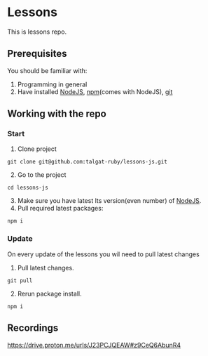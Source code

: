 # Lessons

This is lessons repo.

## Prerequisites

You should be familiar with:

1. Programming in general
2. Have installed [NodeJS](https://nodejs.org), [npm](https://www.npmjs.com/)(comes with
   NodeJS), [git](https://git-scm.com/)

## Working with the repo

### Start

1. Clone project

```shell
git clone git@github.com:talgat-ruby/lessons-js.git
```

2. Go to the project

```shell
cd lessons-js
```

3. Make sure you have latest lts version(even number) of [NodeJS](https://nodejs.org/en).
4. Pull required latest packages:

```shell
npm i
```

### Update

On every update of the lessons you wil need to pull latest changes

1. Pull latest changes.

```shell
git pull
```

2. Rerun package install.

```shell
npm i
```

## Recordings

https://drive.proton.me/urls/J23PCJQEAW#z9CeQ6AbunR4
